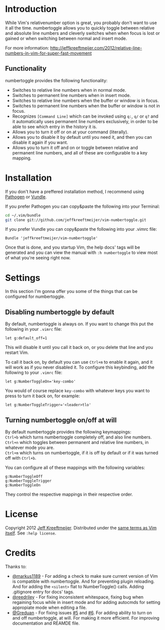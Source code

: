 # Introduction

While Vim's relativenumber option is great, you probably don't want to use
it all the time. numbertoggle allows you to quickly toggle between relative
and absolute line numbers and cleverly switches when when focus is lost or
gained or when switching between normal and insert mode.

For more information:
http://jeffkreeftmeijer.com/2012/relative-line-numbers-in-vim-for-super-fast-movement

## Functionality

numbertoggle provides the following functionality:

* Switches to relative line numbers when in normal mode.
* Switches to permanent line numbers when in insert mode.
* Switches to relative line numbers when the buffer or window is in focus.
* Switches to permanent line numbers when the buffer or window is not in focus.
* Recognizes `[Command Line]` which can be invoked using `q:`, `q/` or `q?` and it automatically uses permanent line numbers exclusively, in order to be able to see which entry in the history it is.
* Allows you to turn it off or on at your command (literally).
* Allows you to disable it by default until you need it, and then you can disable it again if you want.
* Allows you to turn it off and on or toggle between relative and permanent line numbers, and all of these are configurable to a key mapping.

# Installation

If you don't have a preffered installation method, I recommend using [Pathogen][1] or [Vundle][2].

If you prefer Pathogen you can copy&paste the following into your Terminal:

```sh
cd ~/.vim/bundle
git clone git://github.com/jeffkreeftmeijer/vim-numbertoggle.git
```

If you prefer Vundle you can copy&paste the following into your .vimrc file:

```viml
Bundle 'jeffkreeftmeijer/vim-numbertoggle'
```

Once that is done, and you startup Vim, the help docs' tags will be generated and you can view the manual with `:h numbertoggle` to view most of what you're seeing right now.

# Settings

In this section I'm gonna offer you some of the things that can be configured
for numbertoggle.

## Disabling numbertoggle by default

By default, numbertoggle is always on. If you want to change this put the following in your `.vimrc` file:
```viml
let g:default_off=1
```

This will disable it until you call it back on, or you delete that line and you restart Vim.

To call it back on, by default you can use `Ctrl+m` to enable it again, and it will work as if you never disabled it. To configure this keybinding, add the following to your `.vimrc` file:
```viml
let g:NumberToggleOn='key-combo'
```

You would of course replace `key-combo` with whatever keys you want to press to turn it back on, for example:
```viml
let g:NumberToggleTrigger='<leader>tlo'
```

## Turning numbertoggle on/off at will

By default numbertoggle provides the following keymappings:<br />
`Ctrl+b` which turns numbertoggle completely off, and also line numbers.<br />
`Ctrl+n` which toggles between permanent and relative line numbers, in whatever mode you are.<br />
`Ctrl+m` which turns on numbertoggle, if it is off by default or if it was turned off with `Ctrl+b`.

You can configure all of these mappings with the following variables:
```viml
g:NumberToggleOff
g:NumberToggleTrigger
g:NumberToggleOn
```

They control the respective mappings in their respective order.

# License

Copyright 2012 [Jeff Kreeftmeijer](http://jeffkreeftmeijer.com/). Distributed under the [same terms as Vim itself][3]. See `:help license`.

# Credits

Thanks to:

* [@markus1189][@1] - For adding a check to make sure current version of Vim is compatible with numbertoggle. And for preventing plugin reloading. And for adding the `<silent>` flat to NumberToggle() calls. Adding .gitignore entry for docs' tags.
* [@reedriley][@2] - For fixing inconsistent whitespace, fixing bug when regaining focus while in insert mode and for adding autocmds for setting appropiate mode when editing a file.
* [@Greduan][@3] - For fixing issues [#5][issue5] and [#6][issue6]. For adding ability to turn on and off numbertoggle, at will. For making it more efficient. For improving documentation and REAMDE file.

[1]: http://www.vim.org/scripts/script.php?script_id=2332
[2]: https://github.com/gmarik/vundle
[3]: http://vimdoc.sourceforge.net/htmldoc/uganda.html#license

[@1]: https://github.com/markus1189
[@2]: https://github.com/reedriley
[@3]: https://github.com/Greduan

[issue5]: https://github.com/jeffkreeftmeijer/vim-numbertoggle/issues/5
[issue6]: https://github.com/jeffkreeftmeijer/vim-numbertoggle/issues/6
